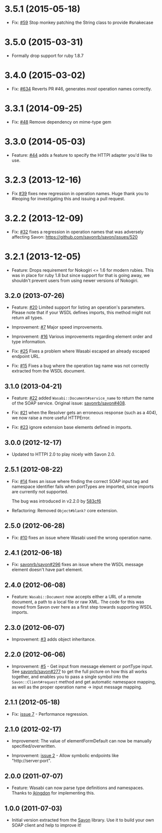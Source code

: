 # 3.5.1 (2015-05-18)

* Fix: [#59](https://github.com/savonrb/wasabi/issue/59) Stop monkey patching the String class to provide #snakecase

# 3.5.0 (2015-03-31)

* Formally drop support for ruby 1.8.7

# 3.4.0 (2015-03-02)

* Fix: [#634](https://github.com/savonrb/savon/issues/634) Reverts PR #46, generates *most* operation names correctly.

# 3.3.1 (2014-09-25)

* Fix: [#48](https://github.com/savonrb/wasabi/issues/48) Remove dependency on mime-type gem

# 3.3.0 (2014-05-03)
* Feature: [#44](https://github.com/savonrb/wasabi/pull/44) adds a feature to specify the HTTPI adapter you'd like to use.

# 3.2.3 (2013-12-16)
* Fix [#39](https://github.com/savonrb/wasabi/pull/39) fixes new regression in operation names. Huge thank you to #leoping for investigating this and issuing a pull request.

# 3.2.2 (2013-12-09)

* Fix: [#32](https://github.com/savonrb/wasabi/issues/32) fixes a regression in operation names that was adversely affecting Savon: https://github.com/savonrb/savon/issues/520

# 3.2.1 (2013-12-05)

* Feature: Drops requirement for Nokogiri <= 1.6 for modern rubies. This was in place for ruby 1.8 but since support for that is going away, we shouldn't prevent users from using newer versions of Nokogiri.

## 3.2.0 (2013-07-26)

* Feature: [#20](https://github.com/savonrb/wasabi/issues/20) Limited support for listing an
  operation's parameters. Please note that if your WSDL defines imports, this method might
  not return all types.

* Improvement: [#7](https://github.com/savonrb/wasabi/issues/7) Major speed improvements.

* Improvement: [#16](https://github.com/savonrb/wasabi/issues/16) Various improvements regarding
  element order and type information.

* Fix: [#25](https://github.com/savonrb/wasabi/issues/25) Fixes a problem where Wasabi escaped
  an already escaped endpoint URL.

* Fix: [#15](https://github.com/savonrb/wasabi/issues/15) Fixes a bug where the operation tag
  name was not correctly extracted from the WSDL document.

## 3.1.0 (2013-04-21)

* Feature: [#22](https://github.com/savonrb/wasabi/issues/22) added `Wasabi::Document#service_name`
  to return the name of the SOAP service. Original issue: [savonrb/savon#408](https://github.com/savonrb/savon/pull/408).

* Fix: [#21](https://github.com/savonrb/wasabi/issues/21) when the Resolver gets an
  erroneous response (such as a 404), we now raise a more useful HTTPError.

* Fix: [#23](https://github.com/savonrb/wasabi/issues/23) ignore extension base elements
  defined in imports.

## 3.0.0 (2012-12-17)

* Updated to HTTPI 2.0 to play nicely with Savon 2.0.

## 2.5.1 (2012-08-22)

* Fix: [#14](https://github.com/savonrb/wasabi/issues/14) fixes an issue where
  finding the correct SOAP input tag and namespace identifier fails when portTypes
  are imported, since imports are currently not supported.

  The bug was introduced in v2.2.0 by [583cf6](https://github.com/savonrb/wasabi/commit/583cf658f1953411a7a7a4c22923fa0a046c8d6d)

* Refactoring: Removed `Object#blank?` core extension.

## 2.5.0 (2012-06-28)

* Fix: [#10](https://github.com/savonrb/wasabi/issues/10) fixes an issue where
  Wasabi used the wrong operation name.

## 2.4.1 (2012-06-18)

* Fix: [savonrb/savon#296](https://github.com/savonrb/savon/issues/296) fixes an issue where
  the WSDL message element doesn't have part element.

## 2.4.0 (2012-06-08)

* Feature: `Wasabi::Document` now accepts either a URL of a remote document,
  a path to a local file or raw XML. The code for this was moved from Savon over
  here as a first step towards supporting WSDL imports.

## 2.3.0 (2012-06-07)

* Improvement: [#3](https://github.com/savonrb/wasabi/pull/3) adds object inheritance.

## 2.2.0 (2012-06-06)

* Improvement: [#5](https://github.com/savonrb/wasabi/pull/5) - Get input from message
  element or portType input. See [savonrb/savon#277](https://github.com/savonrb/savon/pull/277)
  to get the full picture on how this all works together, and enables you to pass a single
  symbol into the `Savon::Client#request` method and get automatic namespace mapping, as well
  as the proper operation name -> input message mapping.

## 2.1.1 (2012-05-18)

* Fix: [issue 7](https://github.com/savonrb/wasabi/issues/7) - Performance regression.

## 2.1.0 (2012-02-17)

* Improvement: The value of elementFormDefault can now be manually specified/overwritten.

* Improvement: [issue 2](https://github.com/savonrb/wasabi/issues/2) - Allow symbolic endpoints
  like "http://server:port".

## 2.0.0 (2011-07-07)

* Feature: Wasabi can now parse type definitions and namespaces.
  Thanks to [jkingdon](https://github.com/jkingdon) for implementing this.

## 1.0.0 (2011-07-03)

* Initial version extracted from the [Savon](http://rubygems.org/gems/savon) library.
  Use it to build your own SOAP client and help to improve it!
